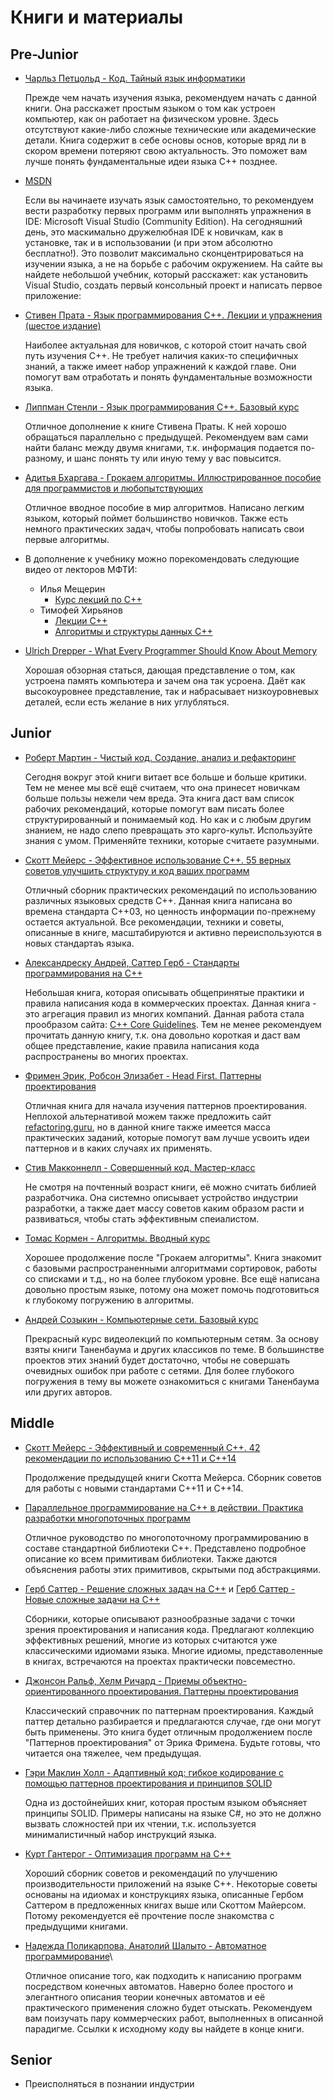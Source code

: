 # Книги и материалы

## Pre-Junior

- [Чарльз Петцольд - Код. Тайный язык информатики](https://www.ozon.ru/context/detail/id/125884/)

    Прежде чем начать изучения языка, рекомендуем начать с данной книги. Она расскажет простым языком о том как устроен компьютер, как он работает на физическом уровне. Здесь отсутствуют какие-либо сложные технические или академические детали. Книга содержит в себе основы основ, которые вряд ли в скором времени потеряют свою актуальность. Это поможет вам лучше понять фундаментальные идеи языка C++ позднее. 

- [MSDN](https://docs.microsoft.com/ru-ru/cpp/build/vscpp-step-0-installation?view=msvc-160)

    Если вы начинаете изучать язык самостоятельно, то рекомендуем вести разработку первых программ или выполнять упражнения в IDE: Microsoft Visual Studio (Community Edition). На сегодняшний день, это маскимально дружелюбная IDE к новичкам, как в установке, так и в использовании (и при этом абсолютно бесплатно!). Это позволит максимально сконцентрироваться на изучении языка, а не на борьбе с рабочим окружением. На сайте вы найдете небольшой учебник, который расскажет: как установить Visual Studio, создать первый консольный проект и написать первое приложение: 

- [Стивен Прата - Язык программирования C++. Лекции и упражнения (шестое издание)](https://www.ozon.ru/product/yazyk-programmirovaniya-c-lektsii-i-uprazhneniya-147417584/?utm_source=google&utm_medium=cpc&utm_campaign=RF_Product_Shopping_Books_super&gclid=CjwKCAjw7diEBhB-EiwAskVi11zEQ2QeqLjT8AEBCYC5IWzgpdgLIErY3c7eLfgnPSFic9M8Eh2pPRoCSHIQAvD_BwE)

    Наиболее актуальная для новичков, с которой стоит начать свой путь изучения C++. Не требует наличия каких-то специфичных знаний, а также имеет набор упражнений к каждой главе. Они помогут вам отработать и понять фундаментальные возможности языка.

- [Липпман Стенли - Язык программирования C++. Базовый курс](https://www.ozon.ru/product/yazyk-programmirovaniya-c-bazovyy-kurs-147417585/?sh=QOX3qGug)

    Отличное дополнение к книге Стивена Праты. К ней хорошо обращаться параллельно с предыдущей. Рекомендуем вам сами найти баланс между двумя книгами, т.к. информация подается по-разному, и шанс понять ту или иную тему у вас повысится. 

- [Адитья Бхаргава - Грокаем алгоритмы. Иллюстрированное пособие для программистов и любопытствующих](ie-dlya-programmistov-i-lyubopytstvuyushchih-139296295/?sh=MERnHW_O)

    Отличное вводное пособие в мир алгоритмов. Написано легким языком, который поймет большинство новичков. Также есть немного практических задач, чтобы попробовать написать свои первые алгоритмы.

- В дополнение к учебнику можно порекомендовать следующие видео от лекторов МФТИ:
    - Илья Мещерин
        - [Курс лекций по C++](https://www.youtube.com/playlist?list=PL4_hYwCyhAvY2dY_tnTv3-TJThzcloCvM)
    - Тимофей Хирьянов
        - [Лекции C++](https://www.youtube.com/playlist?list=PLRDzFCPr95fItmofHO4KuGjfGtbQtEj-x)
        - [Алгоритмы и структуры данных C++](https://www.youtube.com/playlist?list=PLRDzFCPr95fL_5Xvnufpwj2uYZnZBBnsr)

- [Ulrich Drepper - What Every Programmer Should Know About Memory](https://people.freebsd.org/~lstewart/articles/cpumemory.pdf)
    
    Хорошая обзорная статься, дающая представление о том, как устроена память компьютера и зачем она так усроена. Даёт как высокоуровнее представление, так и набрасывает низкоуровневых деталей, если есть желание в них углубляться.

## Junior

- [Роберт Мартин - Чистый код. Создание, анализ и рефакторинг](https://www.ozon.ru/product/chistyy-kod-sozdanie-analiz-i-refaktoring-chistyy-kod-sozdanie-analiz-i-refaktoring-142429922/?sh=awbarJsR)

    Сегодня вокруг этой книги витает все больше и больше критики. Тем не менее мы всё ещё считаем, что она принесет новичкам больше пользы нежели чем вреда. Эта книга даст вам список рабочих рекомендаций, которые помогут вам писать более структурированный и понимаемый код. Но как и с любым другим знанием, не надо слепо превращать это карго-культ. Используйте знания с умом. Применяйте техники, которые считаете разумными.

- [Скотт Мейерс - Эффективное использование C++. 55 верных советов улучшить структуру и код ваших программ](https://www.ozon.ru/product/effektivnoe-ispolzovanie-c-55-vernyh-sovetov-uluchshit-strukturu-i-kod-vashih-programm-2610625/?sh=VdYASWTH)

    Отличный сборник практических рекомендаций по использованию различных языковых средств C++. Данная книга написана во времена стандарта C++03, но ценность информации по-прежнему остается актуальной. Все рекомендации, техники и советы, описанные в книге, масштабируются и активно переиспользуются в новых стандартаъ языка.

- [Александреску Андрей, Саттер Герб - Стандарты программирования на С++](https://www.ozon.ru/product/standarty-programmirovaniya-na-s-2381848/?sh=SUs05K52)

    Небольшая книга, которая описывать общепринятые практики и правила написания кода в коммерческих проектах. Данная книга - это агрегация правил из многих компаний. Данная работа стала прообразом сайта: [C++ Core Guidelines](https://isocpp.github.io/CppCoreGuidelines/CppCoreGuidelines). Тем не менее рекомендуем прочитать данную книгу, т.к. она довольно короткая и даст вам общее представление, какие правила написания кода распространены во многих проектах.

- [Фримен Эрик, Робсон Элизабет - Head First. Паттерны проектирования](https://www.ozon.ru/product/head-first-patterny-proektirovaniya-obnovlennoe-yubileynoe-izdanie-144233005/?sh=VWSHgt2E)

    Отличная книга для начала изучения паттернов проектирования. Неплохой альтернативой можем также предложить сайт [refactoring.guru](https://refactoring.guru/design-patterns), но в данной книге также имеется масса практических заданий, которые помогут вам лучше усвоить идеи паттернов и в каких случаях их применять.

- [Стив Макконнелл - Совершенный код. Мастер-класс](https://www.ozon.ru/product/sovershennyy-kod-master-klass-138437220/?sh=dxL38m9c)

    Не смотря на почтенный возраст книги, её можно считать библией разработчика. Она системно описывает устройство индустрии разработки, а также дает массу советов каким образом расти и развиваться, чтобы стать эффективным спеиалистом.

- [Томас Кормен - Алгоритмы. Вводный курс](https://www.ozon.ru/product/algoritmy-vvodnyy-kurs-24903185/?sh=oABFs2sD)

    Хорошее продолжение после "Грокаем алгоритмы". Книга знакомит с базовыми распространенными алгоритмами сортировок, работы со списками и т.д., но на более глубоком уровне. Все ещё написана довольно простым языке, потому она может помочь подготовиться к глубокому погружению в алгоритмы.

- [Андрей Созыкин - Компьютерные сети. Базовый курс](https://www.youtube.com/playlist?list=PLtPJ9lKvJ4oiNMvYbOzCmWy6cRzYAh9B1)

    Прекрасный курс видеолекций по компьютерным сетям. За основу взяты книги Таненбаума и других классиков по теме. В большинстве проектов этих знаний будет достаточно, чтобы не совершать очевидных ошибок при работе с сетями. Для более глубокого погружения в тему вы можете ознакомиться с книгами Таненбаума или других авторов.

## Middle

- [Скотт Мейерс - Эффективный и современный С++. 42 рекомендации по использованию C++11 и C++14](https://www.ozon.ru/product/effektivnyy-i-sovremennyy-s-42-rekomendatsii-po-ispolzovaniyu-c11-i-c14-effektivnyy-i-sovremennyy-34747131/?sh=CHL5ECEP)

    Продолжение предыдущей книги Скотта Мейерса. Сборник советов для работы с новыми стандартами C++11 и C++14.

- [Параллельное программирование на С++ в действии. Практика разработки многопоточных программ](https://www.ozon.ru/product/parallelnoe-programmirovanie-na-s-v-deystvii-praktika-razrabotki-mnogopotochnyh-programm-217051361/?asb=uff2kmWPtH7totJyGfGyYsPFkTR%252BIxeTdrNvGvZlqzc%253D&asb2=L78tfqOpsfrZsUEmgaZ9kZgbmpv4Jyn9UhBcKxIEO3Q&keywords=%D0%9F%D0%B0%D1%80%D0%B0%D0%BB%D0%BB%D0%B5%D0%BB%D1%8C%D0%BD%D0%BE%D0%B5+%D0%BF%D1%80%D0%BE%D0%B3%D1%80%D0%B0%D0%BC%D0%BC%D0%B8%D1%80%D0%BE%D0%B2%D0%B0%D0%BD%D0%B8%D0%B5+%D0%BD%D0%B0+C%2B%2B&sh=nq_ppy1R)

    Отличное руководство по многопоточному программированию в составе стандартной библиотеки C++. Представлено подробное описание ко всем примитивам библиотеки. Также даются объяснения работы этих примитивов, скрытыми под абстракциями.

- [Герб Саттер - Решение сложных задач на С++](https://www.ozon.ru/product/reshenie-slozhnyh-zadach-na-s-1273200/?sh=gy2qlNpv) и [Герб Саттер - Новые сложные задачи на C++](https://www.ozon.ru/product/novye-slozhnye-zadachi-na-c-2342923/?sh=PpLM-a9C)

    Сборники, которые описывают разнообразные задачи с точки зрения проектирования и написания кода. Предлагают коллекцию эффективных решений, многие из которых считаются уже классическими идиомами языка. Многие идиомы, представоленные в книгах, встречаются на проектах практически повсеместно. 

- [Джонсон Ральф, Хелм Ричард - Приемы объектно-ориентированного проектирования. Паттерны проектирования](https://www.ozon.ru/product/priemy-obektno-orientirovannogo-proektirovaniya-patterny-proektirovaniya-2457392/?sh=U_1tfTeu)

    Классический справочник по паттернам проектирования. Каждый паттер детально разбирается и предлагаются случае, где они могут быть применены. Это книга будет отличным продолжением после "Паттернов проектирования" от Эрика Фримена. Будьте готовы, что читается она тяжелее, чем предыдущая.

- [Гэри Маклин Холл - Адаптивный код: гибкое кодирование с помощью паттернов проектирования и принципов SOLID](https://www.ozon.ru/product/adaptivnyy-kod-gibkoe-kodirovanie-s-pomoshchyu-patternov-proektirovaniya-i-printsipov-solid-142089791/?sh=yQeAC0en)

    Одна из достойнейших книг, которая простым языком объясняет принципы SOLID. Примеры написаны на языке C#, но это не должно вызвать сложностей при их чтении, т.к. используется минималистичный набор инструкций языка.

- [Курт Гантерог - Оптимизация программ на C++](https://www.ozon.ru/product/optimizatsiya-programm-na-c-proverennye-metody-povysheniya-proizvoditelnosti-140145932/?sh=OlHzzZHG)

    Хороший сборник советов и рекомендаций по улучшению производительности приложений на языке C++. Некоторые советы основаны на идиомах и конструкциях языка, описанные Гербом Саттером в предложенных книгах выше или Скоттом Майерсом. Потому рекомендуется её прочтение после знакомства с предыдущими книгами.

- [Надежда Поликарпова, Анатолий Шалыто  - Автоматное программирование](https://www.ozon.ru/product/avtomatnoe-programmirovanie-28260411/?sh=KMISCILZ)\

    Отличное описание того, как подходить к написанию программ посредством конечных автоматов. Наверно более простого и элегантного описания теории конечных автоматов и её практического применения сложно будет отыскать. Рекомендуем вам поизучать пару коммерческих работ, выполненных в описанной парадигме. Ссылки к исходному коду вы найдете в конце книги.

## Senior

- Преисполняться в познании индустрии
